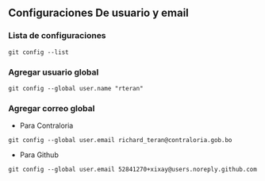## Configuraciones De usuario y email
### Lista de configuraciones
```console
git config --list
```
### Agregar usuario global 
```console
git config --global user.name "rteran"
```
### Agregar correo global
- Para Contraloria
```console
git config --global user.email richard_teran@contraloria.gob.bo
```
- Para Github
```console
git config --global user.email 52841270+xixay@users.noreply.github.com
```
